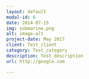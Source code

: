 ```yaml
---
layout: default
modal-id: 6
date: 2014-07-15
img: submarine.png
alt: image-alt
project-date: May 2017
client: Test_client
category: Test_category
description: Test_description
url: http://google.com

---
```

